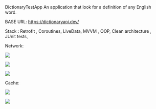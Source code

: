 DictionaryTestApp An application that look for a definition of any English word.

BASE URL: https://dictionaryapi.dev/

Stack : Retrofit , Coroutines, LiveData, MVVM , OOP, Clean architecture , JUnit tests,

Network:


![](https://media.giphy.com/media/o1OulQCBqZ1n3yeA2h/giphy.gif)

![](https://media.giphy.com/media/fKQWgUX6Ehc8lmaBa8/giphy.gif)

![](https://media.giphy.com/media/ZFra7NRPwWoNrUCkyH/giphy.gif)

Cache:


![](https://media.giphy.com/media/vUzhzTMJc2UuouH89o/giphy.gif)

![](https://media.giphy.com/media/3shylPtDqSS4luu3he/giphy.gif)
